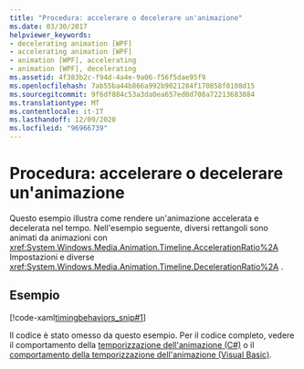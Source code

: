 ```yaml
---
title: "Procedura: accelerare o decelerare un'animazione"
ms.date: 03/30/2017
helpviewer_keywords:
- decelerating animation [WPF]
- accelerating animation [WPF]
- animation [WPF], accelerating
- animation [WPF], decelerating
ms.assetid: 4f383b2c-f94d-4a4e-9a06-f56f5dae95f9
ms.openlocfilehash: 7ab55ba44b866a992b9021284f170858f0108d15
ms.sourcegitcommit: 9f6df084c53a3da0ea657ed0d708a72213683084
ms.translationtype: MT
ms.contentlocale: it-IT
ms.lasthandoff: 12/09/2020
ms.locfileid: "96966739"
---
```

# <a name="how-to-accelerate-or-decelerate-an-animation"></a>Procedura: accelerare o decelerare un'animazione

Questo esempio illustra come rendere un'animazione accelerata e decelerata nel tempo. Nell'esempio seguente, diversi rettangoli sono animati da animazioni con <xref:System.Windows.Media.Animation.Timeline.AccelerationRatio%2A> Impostazioni e diverse <xref:System.Windows.Media.Animation.Timeline.DecelerationRatio%2A> .  
  
## <a name="example"></a>Esempio  
 [!code-xaml[timingbehaviors_snip#1](~/samples/snippets/csharp/VS_Snippets_Wpf/timingbehaviors_snip/CSharp/AccelDecelExample.xaml#1)]  
  
 Il codice è stato omesso da questo esempio. Per il codice completo, vedere il comportamento della [temporizzazione dell'animazione (C#)](https://github.com/dotnet/docs/tree/master/samples/snippets/csharp/VS_Snippets_Wpf/timingbehaviors_procedural_snip/CSharp) o il [comportamento della temporizzazione dell'animazione (Visual Basic)](https://github.com/dotnet/docs/tree/master/samples/snippets/visualbasic/VS_Snippets_Wpf/timingbehaviors_procedural_snip/visualbasic).
